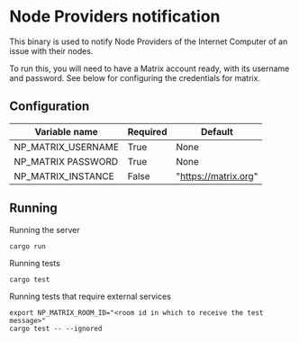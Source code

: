 # Node Providers notification

This binary is used to notify Node Providers of the Internet Computer of an issue 
with their nodes.

To run this, you will need to have a Matrix account ready, with its username and password.
See below for configuring the credentials for matrix.

## Configuration

| Variable name | Required | Default |
|---|---|---|
| NP_MATRIX_USERNAME | True | None |
| NP_MATRIX PASSWORD | True | None | 
| NP_MATRIX_INSTANCE | False | "https://matrix.org" |

## Running 

Running the server

``` shell
cargo run
```

Running tests

``` shell
cargo test
```

Running tests that require external services

``` shell
export NP_MATRIX_ROOM_ID="<room id in which to receive the test message>"
cargo test -- --ignored
```
